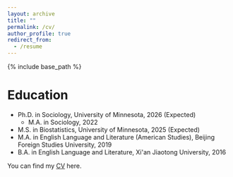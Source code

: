```yaml
---
layout: archive
title: ""
permalink: /cv/
author_profile: true
redirect_from:
  - /resume
---
```


{% include base_path %}

Education
======
* Ph.D. in Sociology, University of Minnesota, 2026 (Expected)
  * M.A. in Sociology, 2022
* M.S. in Biostatistics, University of Minnesota, 2025 (Expected)
* M.A. in English Language and Literature (American Studies), Beijing Foreign Studies University, 2019
* B.A. in English Language and Literature, Xi'an Jiaotong University, 2016

You can find my [CV](/assets/XiaowenHan_CV_Apr2025.pdf) here.
  
